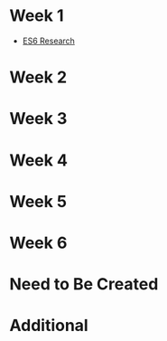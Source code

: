 # Week 1

- [ES6 Research](/es6-research.markdown)

# Week 2

# Week 3

# Week 4

# Week 5

# Week 6

# Need to Be Created

# Additional
